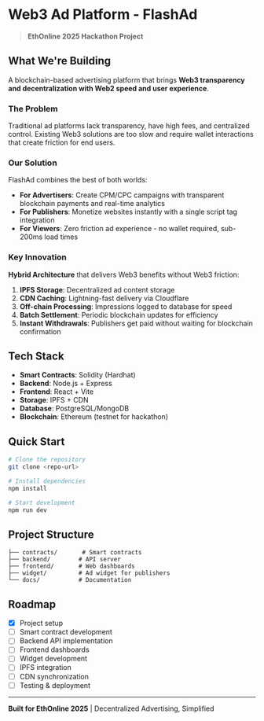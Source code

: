 # Web3 Ad Platform - FlashAd

> **EthOnline 2025 Hackathon Project**

## What We're Building

A blockchain-based advertising platform that brings **Web3 transparency and decentralization with Web2 speed and user experience**.

### The Problem
Traditional ad platforms lack transparency, have high fees, and centralized control. Existing Web3 solutions are too slow and require wallet interactions that create friction for end users.

### Our Solution
FlashAd combines the best of both worlds:

- **For Advertisers**: Create CPM/CPC campaigns with transparent blockchain payments and real-time analytics
- **For Publishers**: Monetize websites instantly with a single script tag integration
- **For Viewers**: Zero friction ad experience - no wallet required, sub-200ms load times

### Key Innovation

**Hybrid Architecture** that delivers Web3 benefits without Web3 friction:

1. **IPFS Storage**: Decentralized ad content storage
2. **CDN Caching**: Lightning-fast delivery via Cloudflare
3. **Off-chain Processing**: Impressions logged to database for speed
4. **Batch Settlement**: Periodic blockchain updates for efficiency
5. **Instant Withdrawals**: Publishers get paid without waiting for blockchain confirmation

## Tech Stack

- **Smart Contracts**: Solidity (Hardhat)
- **Backend**: Node.js + Express
- **Frontend**: React + Vite
- **Storage**: IPFS + CDN
- **Database**: PostgreSQL/MongoDB
- **Blockchain**: Ethereum (testnet for hackathon)

## Quick Start

```bash
# Clone the repository
git clone <repo-url>

# Install dependencies
npm install

# Start development
npm run dev
```

## Project Structure

```
├── contracts/       # Smart contracts
├── backend/        # API server
├── frontend/       # Web dashboards
├── widget/         # Ad widget for publishers
└── docs/           # Documentation
```

## Roadmap

- [x] Project setup
- [ ] Smart contract development
- [ ] Backend API implementation
- [ ] Frontend dashboards
- [ ] Widget development
- [ ] IPFS integration
- [ ] CDN synchronization
- [ ] Testing & deployment

---

**Built for EthOnline 2025** | Decentralized Advertising, Simplified

